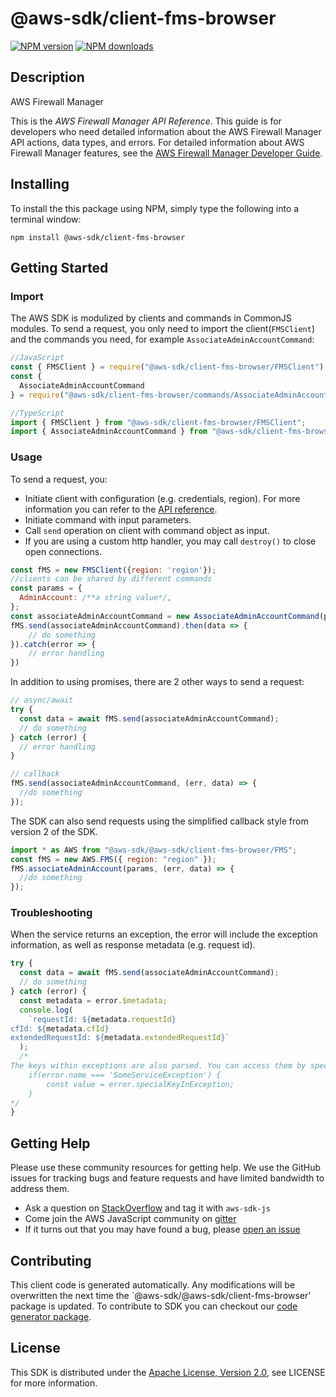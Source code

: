 # @aws-sdk/client-fms-browser

[![NPM version](https://img.shields.io/npm/v/@aws-sdk/client-fms-browser/preview.svg)](https://www.npmjs.com/package/@aws-sdk/client-fms-browser)
[![NPM downloads](https://img.shields.io/npm/dm/@aws-sdk/client-fms-browser.svg)](https://www.npmjs.com/package/@aws-sdk/client-fms-browser)

## Description

<fullname>AWS Firewall Manager</fullname> <p>This is the <i>AWS Firewall Manager API Reference</i>. This guide is for developers who need detailed information about the AWS Firewall Manager API actions, data types, and errors. For detailed information about AWS Firewall Manager features, see the <a href="https://docs.aws.amazon.com/waf/latest/developerguide/fms-chapter.html">AWS Firewall Manager Developer Guide</a>.</p>

## Installing

To install the this package using NPM, simply type the following into a terminal window:

```
npm install @aws-sdk/client-fms-browser
```

## Getting Started

### Import

The AWS SDK is modulized by clients and commands in CommonJS modules. To send a request, you only need to import the client(`FMSClient`) and the commands you need, for example `AssociateAdminAccountCommand`:

```javascript
//JavaScript
const { FMSClient } = require("@aws-sdk/client-fms-browser/FMSClient");
const {
  AssociateAdminAccountCommand
} = require("@aws-sdk/client-fms-browser/commands/AssociateAdminAccountCommand");
```

```javascript
//TypeScript
import { FMSClient } from "@aws-sdk/client-fms-browser/FMSClient";
import { AssociateAdminAccountCommand } from "@aws-sdk/client-fms-browser/commands/AssociateAdminAccountCommand";
```

### Usage

To send a request, you:

- Initiate client with configuration (e.g. credentials, region). For more information you can refer to the [API reference][].
- Initiate command with input parameters.
- Call `send` operation on client with command object as input.
- If you are using a custom http handler, you may call `destroy()` to close open connections.

```javascript
const fMS = new FMSClient({region: 'region'});
//clients can be shared by different commands
const params = {
  AdminAccount: /**a string value*/,
};
const associateAdminAccountCommand = new AssociateAdminAccountCommand(params);
fMS.send(associateAdminAccountCommand).then(data => {
    // do something
}).catch(error => {
    // error handling
})
```

In addition to using promises, there are 2 other ways to send a request:

```javascript
// async/await
try {
  const data = await fMS.send(associateAdminAccountCommand);
  // do something
} catch (error) {
  // error handling
}
```

```javascript
// callback
fMS.send(associateAdminAccountCommand, (err, data) => {
  //do something
});
```

The SDK can also send requests using the simplified callback style from version 2 of the SDK.

```javascript
import * as AWS from "@aws-sdk/@aws-sdk/client-fms-browser/FMS";
const fMS = new AWS.FMS({ region: "region" });
fMS.associateAdminAccount(params, (err, data) => {
  //do something
});
```

### Troubleshooting

When the service returns an exception, the error will include the exception information, as well as response metadata (e.g. request id).

```javascript
try {
  const data = await fMS.send(associateAdminAccountCommand);
  // do something
} catch (error) {
  const metadata = error.$metadata;
  console.log(
    `requestId: ${metadata.requestId}
cfId: ${metadata.cfId}
extendedRequestId: ${metadata.extendedRequestId}`
  );
  /*
The keys within exceptions are also parsed. You can access them by specifying exception names:
    if(error.name === 'SomeServiceException') {
        const value = error.specialKeyInException;
    }
*/
}
```

## Getting Help

Please use these community resources for getting help. We use the GitHub issues for tracking bugs and feature requests and have limited bandwidth to address them.

- Ask a question on [StackOverflow](https://stackoverflow.com/questions/tagged/aws-sdk-js) and tag it with `aws-sdk-js`
- Come join the AWS JavaScript community on [gitter](https://gitter.im/aws/aws-sdk-js-v3)
- If it turns out that you may have found a bug, please [open an issue](https://github.com/aws/aws-sdk-js-v3/issues)

## Contributing

This client code is generated automatically. Any modifications will be overwritten the next time the `@aws-sdk/@aws-sdk/client-fms-browser' package is updated. To contribute to SDK you can checkout our [code generator package][].

## License

This SDK is distributed under the
[Apache License, Version 2.0](http://www.apache.org/licenses/LICENSE-2.0),
see LICENSE for more information.

[code generator package]: https://github.com/aws/aws-sdk-js-v3/tree/master/packages/service-types-generator
[api reference]: https://docs.aws.amazon.com/AWSJavaScriptSDK/latest/
